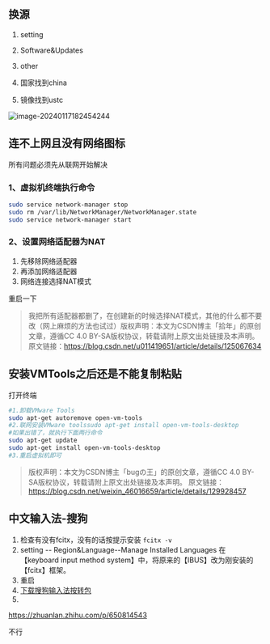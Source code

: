 ## 换源

1. setting

2. Software&Updates
3. other
4. 国家找到china
5. 镜像找到ustc

![image-20240117182454244](C:\Users\1\AppData\Roaming\Typora\typora-user-images\image-20240117182454244.png)

## 连不上网且没有网络图标

所有问题必须先从联网开始解决

### 1、虚拟机终端执行命令

```bash
sudo service network-manager stop
sudo rm /var/lib/NetworkManager/NetworkManager.state
sudo service network-manager start
```

### 2、设置网络适配器为NAT

1. 先移除网络适配器
2. 再添加网络适配器
3. 网络连接选择NAT模式

重启一下

> 我把所有适配器都删了，在创建新的时候选择NAT模式，其他的什么都不要改（网上麻烦的方法也试过）版权声明：本文为CSDN博主「拾年」的原创文章，遵循CC 4.0 BY-SA版权协议，转载请附上原文出处链接及本声明。
> 原文链接：https://blog.csdn.net/u011419651/article/details/125067634



## 安装VMTools之后还是不能复制粘贴

打开终端

```bash
#1.卸载VMware Tools
sudo apt-get autoremove open-vm-tools
#2.联网安装VMware toolssudo apt-get install open-vm-tools-desktop
#如果出错了，就执行下面两行命令
sudo apt-get update
sudo apt-get install open-vm-tools-desktop 
#3.重启虚拟机即可
```

> 版权声明：本文为CSDN博主「bugの王」的原创文章，遵循CC 4.0 BY-SA版权协议，转载请附上原文出处链接及本声明。
> 原文链接：https://blog.csdn.net/weixin_46016659/article/details/129928457

## 中文输入法-搜狗

1. 检查有没有fcitx，没有的话按提示安装
   `fcitx -v`
2. setting -- Region&Language--Manage Installed Languages 
   在【keyboard input method system】中，将原来的【IBUS】改为刚安装的【fcitx】框架。
3. 重启
4. [下载搜狗输入法按转包](https://shurufa.sogou.com/)
5. 

https://zhuanlan.zhihu.com/p/650814543

不行